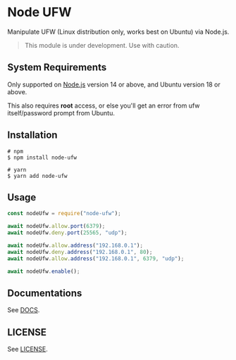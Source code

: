 # Node UFW
Manipulate UFW (Linux distribution only, works best on Ubuntu) via Node.js.
> This module is under development. Use with caution.

## System Requirements
Only supported on [Node.js](https://nodejs.org) version 14 or above, and Ubuntu version 18 or above.

This also requires **root** access, or else you'll get an error from ufw itself/password prompt from Ubuntu.

## Installation
```shell
# npm
$ npm install node-ufw

# yarn
$ yarn add node-ufw
```

## Usage
```js
const nodeUfw = require("node-ufw");

await nodeUfw.allow.port(6379);
await nodeUfw.deny.port(25565, "udp");

await nodeUfw.allow.address("192.168.0.1");
await nodeUfw.deny.address("192.168.0.1", 80);
await nodeUfw.allow.address("192.168.0.1", 6379, "udp");

await nodeUfw.enable();
```

## Documentations
See [DOCS](docs/DOCS.md).

## LICENSE
See [LICENSE](LICENSE).
